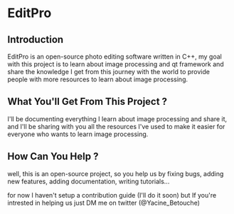 # EditPro

## Introduction 

EditPro is an open-source photo editing software written in C++, my goal with this project is to learn about image processing and qt framework and share the knowledge I get from this journey with the world to provide people with more resources to learn about image processing.

## What You'll Get From This Project ? 

I'll be documenting everything I learn about image processing and share it, and I'll be sharing with you all the resources I've used to make it easier for everyone who wants to learn image processing.

## How Can You Help ? 

well, this is an open-source project, so you help us by fixing bugs, adding new features, adding documentation, writing tutorials...

for now I haven't setup a contribution guide (I'll do it soon) but If you're intrested in helping us just DM me on twitter (@Yacine_Betouche)
